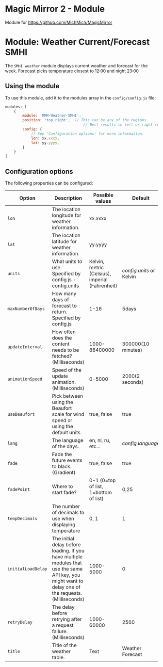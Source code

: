 # Magic Mirror 2 - Module
Module for https://github.com/MichMich/MagicMirror

# Module: Weather Current/Forecast SMHI
The `SMHI weather` module displays current weather and forecast for the week.
Forecast picks temperature closest to 12:00 and night 23:00

## Using the module

To use this module, add it to the modules array in the `config/config.js` file:
````javascript
modules: [
	{
		module: 'MMM-Weather-SMHI',
		position: 'top_right',	// This can be any of the regions.
									// Best results in left or right regions.
		config: {
			// See 'Configuration options' for more information.
			lon: xx.xxxx,
			lat: yy.yyyy,
		}
	}
]
````

## Configuration options

The following properties can be configured:

|Option|                  Description                  |                  Possible values                         | Default |
|------|-----------------------------------------------|----------------------------------------------------------|---------|
|`lon` |The location longitude for weather information.| xx.xxxx                                                  | |
|`lat` |The location latitude for weather information. | yy.yyyy                                                  | |
|`units`|What units to use. Specified by config.js - config.units | Kelvin, metric (Celsius), imperial (Fahrenheit)|*config.units* or Kelvin |
|`maxNumberOfDays`| How many days of forecast to return. Specified by config.js | 1-16 | 5days |
|`updateInterval`| How often does the content needs to be fetched? (Milliseconds) | 1000-86400000 | 300000(10 minutes) |
|`animationSpeed`| Speed of the update animation. (Milliseconds)  | 0-5000 | 2000(2 seconds) |
|`useBeaufort`| Pick between using the Beaufort scale for wind speed or using the default units. | true, false | true |
|`lang`| The language of the days. | en, nl, ru, etc... | *config.language* |
|`fade`| Fade the future events to black. (Gradient) | true, false | true |
|`fadePoint`| Where to start fade? | 0-1 (0=top of list, 1=bottom of list) | 0,25 |
|`tempDecimals`| The number of decimals to use when displaying temperature | 0, 1 | 1 |
|`initialLoadDelay`| The initial delay before loading. If you have multiple modules that use the same API key, you might want to delay one of the requests. (Milliseconds) | 1000-5000 | 0 |
|`retryDelay`| The delay before retrying after a request failure. (Milliseconds) | 1000-60000 | 2500 |
|`title`| Title of the weather table. | Text | Weather Forecast |
